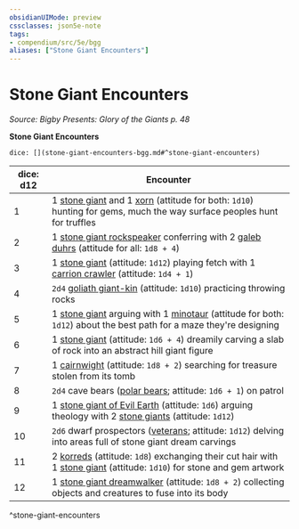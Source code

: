 ```yaml
---
obsidianUIMode: preview
cssclasses: json5e-note
tags:
- compendium/src/5e/bgg
aliases: ["Stone Giant Encounters"]
---
```

# Stone Giant Encounters
*Source: Bigby Presents: Glory of the Giants p. 48* 

**Stone Giant Encounters**

`dice: [](stone-giant-encounters-bgg.md#^stone-giant-encounters)`

| dice: d12 | Encounter |
|-----------|-----------|
| 1 | 1 [stone giant](/Systems/5e/bestiary/giant/stone-giant.md) and 1 [xorn](/Systems/5e/bestiary/elemental/xorn.md) (attitude for both: `1d10`) hunting for gems, much the way surface peoples hunt for truffles |
| 2 | 1 [stone giant rockspeaker](/Systems/5e/bestiary/giant/stone-giant-rockspeaker-bgg.md) conferring with 2 [galeb duhrs](/Systems/5e/bestiary/elemental/galeb-duhr.md) (attitude for all: `1d8 + 4`) |
| 3 | 1 [stone giant](/Systems/5e/bestiary/giant/stone-giant.md) (attitude: `1d12`) playing fetch with 1 [carrion crawler](/Systems/5e/bestiary/monstrosity/carrion-crawler.md) (attitude: `1d4 + 1`) |
| 4 | `2d4` [goliath giant-kin](/Systems/5e/bestiary/humanoid/goliath-giant-kin-bgg.md) (attitude: `1d10`) practicing throwing rocks |
| 5 | 1 [stone giant](/Systems/5e/bestiary/giant/stone-giant.md) arguing with 1 [minotaur](/Systems/5e/bestiary/monstrosity/minotaur.md) (attitude for both: `1d12`) about the best path for a maze they're designing |
| 6 | 1 [stone giant](/Systems/5e/bestiary/giant/stone-giant.md) (attitude: `1d6 + 4`) dreamily carving a slab of rock into an abstract hill giant figure |
| 7 | 1 [cairnwight](/Systems/5e/bestiary/undead/cairnwight-bgg.md) (attitude: `1d8 + 2`) searching for treasure stolen from its tomb |
| 8 | `2d4` cave bears ([polar bears](/Systems/5e/bestiary/beast/polar-bear.md); attitude: `1d6 + 1`) on patrol |
| 9 | 1 [stone giant of Evil Earth](/Systems/5e/bestiary/giant/stone-giant-of-evil-earth-bgg.md) (attitude: `1d6`) arguing theology with 2 [stone giants](/Systems/5e/bestiary/giant/stone-giant.md) (attitude: `1d12`) |
| 10 | `2d6` dwarf prospectors ([veterans](/Systems/5e/bestiary/humanoid/veteran.md); attitude: `1d12`) delving into areas full of stone giant dream carvings |
| 11 | 2 [korreds](/Systems/5e/bestiary/fey/korred-mpmm.md) (attitude: `1d8`) exchanging their cut hair with 1 [stone giant](/Systems/5e/bestiary/giant/stone-giant.md) (attitude: `1d10`) for stone and gem artwork |
| 12 | 1 [stone giant dreamwalker](/Systems/5e/bestiary/giant/stone-giant-dreamwalker-mpmm.md) (attitude: `1d8 + 2`) collecting objects and creatures to fuse into its body |
^stone-giant-encounters